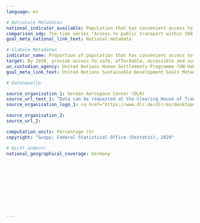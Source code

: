 ```yaml
---
language: en

# Nationale Metadaten
national_indicator_available: Population that has convenient access to public transport
comparison_sdg: The time series "Access to public transport within 500 meters" is compliant with the international metadata description. The time series "Access to public transport within 10 minutes walking distance" is an additional indicator.
goal_meta_national_link_text: National metadata

# Globale Metadaten
indicator_name: Proportion of population that has convenient access to public transport, by sex, age and persons with disabilities
target: By 2030, provide access to safe, affordable, accessible and sustainable transport systems for all, improving road safety, notably by expanding public transport, with special attention to the needs of those in vulnerable situations, women, children, persons with disabilities and older persons
un_custodian_agency: United Nations Human Settlements Programme (UN-Habitat)
goal_meta_link_text: United Nations Sustainable Development Goals Metadata

# Datenquelle

source_organisation_1: German Aerospace Center (DLR)
source_url_text_1: "Data can be requested at the Clearing House of Transport Data at the German Aerospace Centre (DLR)"
source_organisation_logo_1: <a href="https://www.dlr.de/dlr/en/desktopdefault.aspx/tabid-10002/"><img src="https://g205sdgs.github.io/sdg-indicators/public/LogosEn/dlr.png" alt="Logo DLR" /></a>

source_organisation_2:
source_url_2:

computation_units: Percentage (%)
copyright: "&copy; Federal Statistical Office (Destatis), 2020"

# Nicht ändern!
national_geographical_coverage: Germany











---
```

